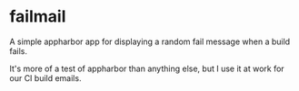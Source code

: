 failmail
========

A simple appharbor app for displaying a random fail message when a build fails.

It's more of a test of appharbor than anything else, but I use it at work for our CI build emails.